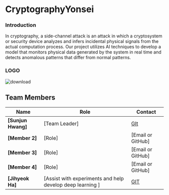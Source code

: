 # CryptographyYonsei

### Introduction
In cryptography, a side-channel attack is an attack in which a cryptosystem or security device analyzes and infers incidental physical signals from the actual computation process. Our project utilizes AI techniques to develop a model that monitors physical data generated by the system in real time and detects anomalous patterns that differ from normal patterns.


### LOGO 
![download](https://github.com/user-attachments/assets/9184b2ba-6190-42c6-8a8a-c7e20e7c898e)

## Team Members
| Name  | Role | Contact |
|--------|------|---------|
| **[Sunjun Hwang]** | [Team Leader] | [GIt](https://github.com/justinbrianhwang)  |
| **[Member 2]** | [Role] | [Email or GitHub] |
| **[Member 3]** | [Role] | [Email or GitHub] |
| **[Member 4]** | [Role] | [Email or GitHub] |
| **[Jihyeok Ha]** | [Assist with experiments and help develop deep learning ] | [GIT](https://github.com/hajihyeok) |

